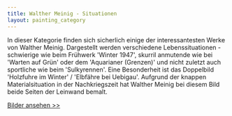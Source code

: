 ```yaml
---
title: Walther Meinig - Situationen
layout: painting_category
---
```


In dieser Kategorie finden sich sicherlich einige der interessantesten Werke von Walther Meinig. Dargestellt werden verschiedene Lebenssituationen - schwierige wie beim Frühwerk 'Winter 1947', skurril anmutende wie bei 'Warten auf Grün' oder dem 'Aquarianer (Grenzen)' und nicht zuletzt auch sportliche wie beim 'Sulkyrennen'.
Eine Besonderheit ist das Doppelbild 'Holzfuhre im Winter' / 'Elbfähre bei Uebigau'. Aufgrund der knappen Materialsituation in der Nachkriegszeit hat Walther Meinig bei diesem Bild beide Seiten der Leinwand bemalt.  

[Bilder ansehen >>](paintings_situations_01.html)